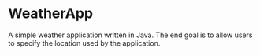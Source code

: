 # WeatherApp

A simple weather application written in Java. The end goal is to allow users to specify the location used by the application.
